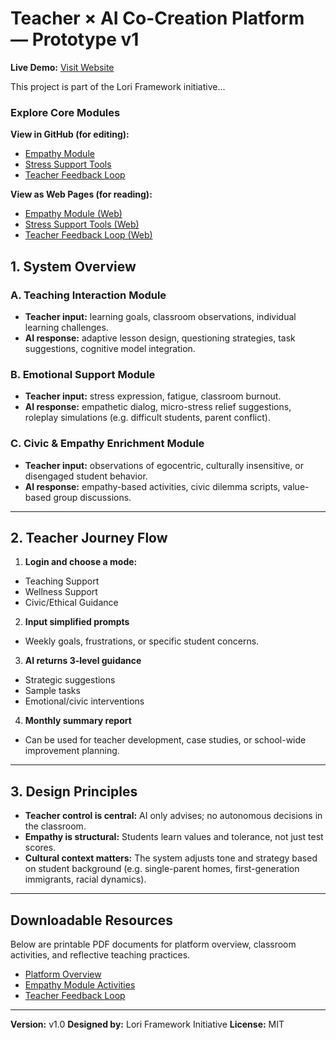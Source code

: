 # Teacher × AI Co-Creation Platform — Prototype v1

**Live Demo:** [Visit Website](https://frameworklori.github.io/Teacher-AI-CoPlatform/)

This project is part of the Lori Framework initiative...

### Explore Core Modules

**View in GitHub (for editing):**
- [Empathy Module](./empathy-module/README.md)
- [Stress Support Tools](./stress-support/README.md)
- [Teacher Feedback Loop](./teacher-feedback-loop/README.md)

**View as Web Pages (for reading):**
- [Empathy Module (Web)](https://frameworklori.github.io/Teacher-AI-CoPlatform/empathy-module/)
- [Stress Support Tools (Web)](https://frameworklori.github.io/Teacher-AI-CoPlatform/stress-support/)
- [Teacher Feedback Loop (Web)](https://frameworklori.github.io/Teacher-AI-CoPlatform/teacher-feedback-loop/)


## 1. System Overview

### A. Teaching Interaction Module
- **Teacher input:** learning goals, classroom observations, individual learning challenges.
- **AI response:** adaptive lesson design, questioning strategies, task suggestions, cognitive model integration.

### B. Emotional Support Module
- **Teacher input:** stress expression, fatigue, classroom burnout.
- **AI response:** empathetic dialog, micro-stress relief suggestions, roleplay simulations (e.g. difficult students, parent conflict).

### C. Civic & Empathy Enrichment Module
- **Teacher input:** observations of egocentric, culturally insensitive, or disengaged student behavior.
- **AI response:** empathy-based activities, civic dilemma scripts, value-based group discussions.

---

## 2. Teacher Journey Flow

1. **Login and choose a mode:**
- Teaching Support
- Wellness Support
- Civic/Ethical Guidance

2. **Input simplified prompts**
- Weekly goals, frustrations, or specific student concerns.

3. **AI returns 3-level guidance**
- Strategic suggestions
- Sample tasks
- Emotional/civic interventions

4. **Monthly summary report**
- Can be used for teacher development, case studies, or school-wide improvement planning.

---

## 3. Design Principles

- **Teacher control is central:** AI only advises; no autonomous decisions in the classroom.
- **Empathy is structural:** Students learn values and tolerance, not just test scores.
- **Cultural context matters:** The system adjusts tone and strategy based on student background (e.g. single-parent homes, first-generation immigrants, racial dynamics).

----

## Downloadable Resources

Below are printable PDF documents for platform overview, classroom activities, and reflective teaching practices.

- [Platform Overview](./docs/Platform_Overview.pdf)
- [Empathy Module Activities](./docs/Empathy_Module_Activities.pdf)
- [Teacher Feedback Loop](./docs/Teacher_Feedback_Loop.pdf)

---
**Version:** v1.0
**Designed by:** Lori Framework Initiative
**License:** MIT



